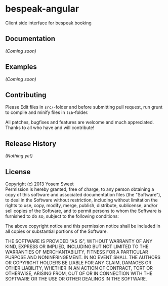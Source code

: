# bespeak-angular

Client side interface for bespeak booking

## Documentation
_(Coming soon)_

## Examples
_(Coming soon)_

## Contributing
Please Edit files in `src/`-folder and before submitting pull request, run grunt to compile and minify files in `lib`-folder.

All patches, bugfixes and features are welcome and much appreciated. Thanks to all who have and will contribute!

## Release History
_(Nothing yet)_

## License
Copyright (c) 2013 Yosem Sweet  
Permission is hereby granted, free of charge, to any person obtaining a copy of this software and associated documentation files (the "Software"), to deal in the Software without restriction, including without limitation the rights to use, copy, modify, merge, publish, distribute, sublicense, and/or sell copies of the Software, and to permit persons to whom the Software is furnished to do so, subject to the following conditions:

The above copyright notice and this permission notice shall be included in all copies or substantial portions of the Software.

THE SOFTWARE IS PROVIDED "AS IS", WITHOUT WARRANTY OF ANY KIND, EXPRESS OR IMPLIED, INCLUDING BUT NOT LIMITED TO THE WARRANTIES OF MERCHANTABILITY, FITNESS FOR A PARTICULAR PURPOSE AND NONINFRINGEMENT. IN NO EVENT SHALL THE AUTHORS OR COPYRIGHT HOLDERS BE LIABLE FOR ANY CLAIM, DAMAGES OR OTHER LIABILITY, WHETHER IN AN ACTION OF CONTRACT, TORT OR OTHERWISE, ARISING FROM, OUT OF OR IN CONNECTION WITH THE SOFTWARE OR THE USE OR OTHER DEALINGS IN THE SOFTWARE.

